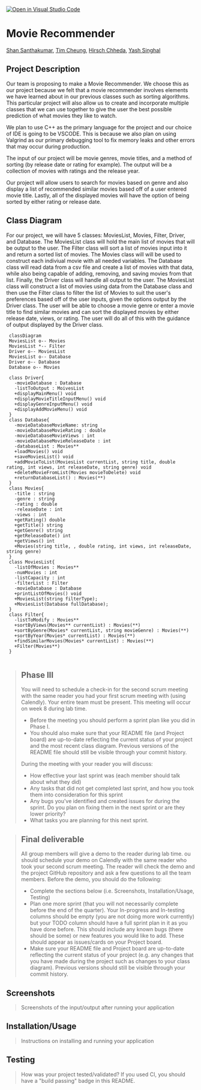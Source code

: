 [![Open in Visual Studio Code](https://classroom.github.com/assets/open-in-vscode-c66648af7eb3fe8bc4f294546bfd86ef473780cde1dea487d3c4ff354943c9ae.svg)](https://classroom.github.com/online_ide?assignment_repo_id=8879795&assignment_repo_type=AssignmentRepo)
# Movie Recommender
 
 [Shan Santhakumar](https://github.com/ssant096), [Tim Cheung](https://github.com/tcheu024), [Hirsch Chheda](https://github.com/Hirschheda), [Yash Singhal](https://github.com/ysinghal03)

## Project Description
 Our team is proposing to make a Movie Recommender. We choose this as our project because we felt that a movie recommender involves elements we have learned about in our previous classes such as sorting algorithms. This particular project will also allow us to create and incorporate multiple classes that we can use together to give the user the best possible prediction of what movies they like to watch. 
 
 We plan to use C++ as the primary language for the project and our choice of IDE is going to be VSCODE. This is because we also plan on using Valgrind as our primary debugging tool to fix memory leaks and other errors that may occur during production.

 The input of our project will be movie genres, movie titles, and a method of sorting (by release date or rating for example). The output will be a collection of movies with ratings and the release year. 

 Our project will allow users to search for movies based on genre and also display a list of recommended similar movies based off of a user entered movie title. Lastly, all of the displayed movies will have the option of being sorted by either rating or release date. 

## Class Diagram
 For our project, we will have 5 classes: MoviesList, Movies, Filter, Driver, and Database. The MoviesList class will hold the main list of movies that will be output to the user. The Filter class will sort a list of movies input into it and return a sorted list of movies. The Movies class will will be used to construct each indiviual movie with all needed variables. The Database class will read data from a csv file and create a list of movies with that data, while also being capable of adding, removing, and saving movies from that list. Finally, the Driver class will handle all output to the user. The MoviesList class will construct a list of movies using data from the Database class and then use the Filter class to filter the list of Movies to suit the user's preferences based off of the user inputs, given the options output by the Driver class. The user will be able to choose a movie genre or enter a movie title to find similar movies and can sort the displayed movies by either release date, views, or rating. The user will do all of this with the guidance of output displayed by the Driver class.
 
 
```mermaid
 classDiagram
 MoviesList o-- Movies
 MoviesList *-- Filter
 Driver o-- MoviesList
 MoviesList o-- Database
 Driver o-- Database
 Database o-- Movies
 
 class Driver{
   -movieDatabase : Database
   -listToOutput : MoivesList
   +displayMainMenu() void
   +displayMovieTitleInputMenu() void
   +displayGenreInputMenu() void
   +displayAddMovieMenu() void
 }
 class Database{
   -movieDatabaseMovieName: string
   -movieDatabaseMovieRating : double
   -movieDatabaseMovieViews : int
   -movieDatabaseMovieReleaseDate : int
   -databaseList : Movies**
   +loadMovies() void
   +saveMoviesList() void
   +addMovieToList(MoviesList currentList, string title, double rating, int views, int releaseDate, string genre) void
   +deleteMovieFromList(Movies movieToDelete) void
   +returnDatabaseList() : Movies(**)
 }
 class Movies{
   -title : string
   -genre : string
   -rating : double
   -releaseDate : int
   -views : int
   +getRating() double
   +getTitle() string
   +getGenre() string
   +getReleaseDate() int
   +getViews() int
   +Movies(string title, , double rating, int views, int releaseDate, string genre) 
 }
 class MoviesList{
   -listOfMovies : Movies**
   -numMovies : int
   -listCapacity : int
   -filterList : Filter
   -movieDatabase : Database
   +printListOfMovies() void
   +MoviesList(string filterType);
   +MoviesList(Database fullDatabase);
 }
 class Filter{
   -listToModify : Movies**
   +sortByViews(Movies** currentList) : Movies(**)
   +sortByGenre(Movies* currentList, string movieGenre) : Movies(**)
   +sortByYear(Movies* currentList) : Movies(**)
   +findSimilarMovies(Movies* currentList) : Movies(**)
   +Filter(Movies**)
 }
 
 ```
 > ## Phase III
 > You will need to schedule a check-in for the second scrum meeting with the same reader you had your first scrum meeting with (using Calendly). Your entire team must be present. This meeting will occur on week 8 during lab time.
 > * Before the meeting you should perform a sprint plan like you did in Phase I.
 > * You should also make sure that your README file (and Project board) are up-to-date reflecting the current status of your project and the most recent class diagram. Previous versions of the README file should still be visible through your commit history.
> 
> During the meeting with your reader you will discuss: 
 > * How effective your last sprint was (each member should talk about what they did)
 > * Any tasks that did not get completed last sprint, and how you took them into consideration for this sprint
 > * Any bugs you've identified and created issues for during the sprint. Do you plan on fixing them in the next sprint or are they lower priority?
 > * What tasks you are planning for this next sprint.

 
 > ## Final deliverable
 > All group members will give a demo to the reader during lab time. ou should schedule your demo on Calendly with the same reader who took your second scrum meeting. The reader will check the demo and the project GitHub repository and ask a few questions to all the team members. 
 > Before the demo, you should do the following:
 > * Complete the sections below (i.e. Screenshots, Installation/Usage, Testing)
 > * Plan one more sprint (that you will not necessarily complete before the end of the quarter). Your In-progress and In-testing columns should be empty (you are not doing more work currently) but your TODO column should have a full sprint plan in it as you have done before. This should include any known bugs (there should be some) or new features you would like to add. These should appear as issues/cards on your Project board.
 > * Make sure your README file and Project board are up-to-date reflecting the current status of your project (e.g. any changes that you have made during the project such as changes to your class diagram). Previous versions should still be visible through your commit history. 
 
 ## Screenshots
 > Screenshots of the input/output after running your application
 ## Installation/Usage
 > Instructions on installing and running your application
 ## Testing
 > How was your project tested/validated? If you used CI, you should have a "build passing" badge in this README.
 
